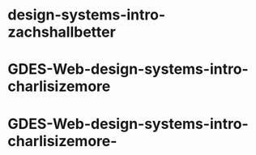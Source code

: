 # design-systems-intro-zachshallbetter
# GDES-Web-design-systems-intro-charlisizemore
# GDES-Web-design-systems-intro-charlisizemore-
